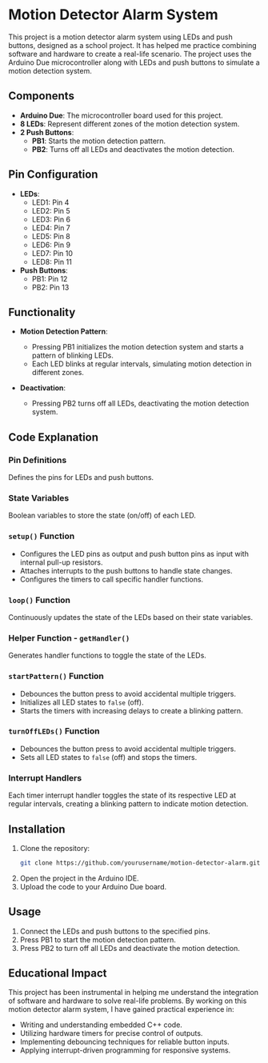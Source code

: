 # Motion Detector Alarm System

This project is a motion detector alarm system using LEDs and push buttons, designed as a school project. It has helped me practice combining software and hardware to create a real-life scenario. The project uses the Arduino Due microcontroller along with LEDs and push buttons to simulate a motion detection system.

## Components

- **Arduino Due**: The microcontroller board used for this project.
- **8 LEDs**: Represent different zones of the motion detection system.
- **2 Push Buttons**:
  - **PB1**: Starts the motion detection pattern.
  - **PB2**: Turns off all LEDs and deactivates the motion detection.

## Pin Configuration

- **LEDs**:
  - LED1: Pin 4
  - LED2: Pin 5
  - LED3: Pin 6
  - LED4: Pin 7
  - LED5: Pin 8
  - LED6: Pin 9
  - LED7: Pin 10
  - LED8: Pin 11
- **Push Buttons**:
  - PB1: Pin 12
  - PB2: Pin 13

## Functionality

- **Motion Detection Pattern**:
  - Pressing PB1 initializes the motion detection system and starts a pattern of blinking LEDs.
  - Each LED blinks at regular intervals, simulating motion detection in different zones.

- **Deactivation**:
  - Pressing PB2 turns off all LEDs, deactivating the motion detection system.

## Code Explanation

### Pin Definitions

Defines the pins for LEDs and push buttons.

### State Variables

Boolean variables to store the state (on/off) of each LED.

### `setup()` Function

- Configures the LED pins as output and push button pins as input with internal pull-up resistors.
- Attaches interrupts to the push buttons to handle state changes.
- Configures the timers to call specific handler functions.

### `loop()` Function

Continuously updates the state of the LEDs based on their state variables.

### Helper Function - `getHandler()`

Generates handler functions to toggle the state of the LEDs.

### `startPattern()` Function

- Debounces the button press to avoid accidental multiple triggers.
- Initializes all LED states to `false` (off).
- Starts the timers with increasing delays to create a blinking pattern.

### `turnOffLEDs()` Function

- Debounces the button press to avoid accidental multiple triggers.
- Sets all LED states to `false` (off) and stops the timers.

### Interrupt Handlers

Each timer interrupt handler toggles the state of its respective LED at regular intervals, creating a blinking pattern to indicate motion detection.

## Installation

1. Clone the repository:
    ```sh
    git clone https://github.com/yourusername/motion-detector-alarm.git
    ```
2. Open the project in the Arduino IDE.
3. Upload the code to your Arduino Due board.

## Usage

1. Connect the LEDs and push buttons to the specified pins.
2. Press PB1 to start the motion detection pattern.
3. Press PB2 to turn off all LEDs and deactivate the motion detection.

## Educational Impact

This project has been instrumental in helping me understand the integration of software and hardware to solve real-life problems. By working on this motion detector alarm system, I have gained practical experience in:

- Writing and understanding embedded C++ code.
- Utilizing hardware timers for precise control of outputs.
- Implementing debouncing techniques for reliable button inputs.
- Applying interrupt-driven programming for responsive systems.
